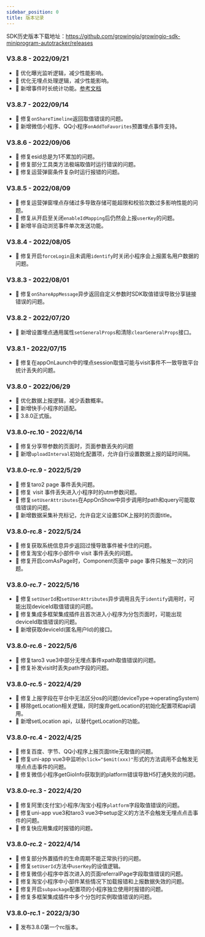 ```yaml
---
sidebar_position: 0
title: 版本记录
---
```


SDK历史版本下载地址：<https://github.com/growingio/growingio-sdk-miniprogram-autotracker/releases>

### V3.8.8 - 2022/09/21

* 🌟 优化曝光监听逻辑，减少性能影响。
* 🌟 优化无埋点处理逻辑，减少性能影响。
* 🎉 新增事件时长统计功能。[参考文档](/docs/webjs/3.8/commonlyApi#事件时长统计)

### V3.8.7 - 2022/09/14

* 🐞 修复`onShareTimeline`返回取值错误的问题。
* 🎉 新增微信小程序、QQ小程序`onAddToFavorites`预置埋点事件支持。

### V3.8.6 - 2022/09/06

* 🐞 修复esid总是为1不累加的问题。
* 🐞 修复部分工具类方法极端取值时运行错误的问题。
* 🐞 修复运营弹窗条件复杂时运行报错的问题。

### V3.8.5 - 2022/08/09

* 🐞 修复运营弹窗埋点存储过多导致存储可能超限和校验次数过多影响性能的问题。
* 🐞 修复从开启至关闭`enableIdMapping`后仍然会上报`userKey`的问题。
* 🎉 新增半自动浏览事件单次发送功能。

### V3.8.4 - 2022/08/05

* 🐞 修复开启`forceLogin`且未调用`identify`时关闭小程序会上报匿名用户数据的问题。

### V3.8.3 - 2022/08/01

* 🐞 修复`onShareAppMessage`异步返回自定义参数时SDK取值错误导致分享链接错误的问题。

### V3.8.2 - 2022/07/20

* 🎉 新增设置埋点通用属性`setGeneralProps`和清除`clearGeneralProps`接口。

### V3.8.1 - 2022/07/15

* 🐞 修复在appOnLaunch中的埋点session取值可能与visit事件不一致导致平台统计丢失的问题。

### V3.8.0 - 2022/06/29

* 🌟 优化数据上报逻辑，减少丢数概率。
* 🎉 新增快手小程序的适配。
* 🎉 3.8.0正式版。

### V3.8.0-rc.10 - 2022/6/14

* 🐞 修复分享带参数的页面时，页面参数丢失的问题
* 🎉 新增`uploadInterval`初始化配置项，允许自行设置数据上报的延时间隔。

### V3.8.0-rc.9 - 2022/5/29

* 🐞 修复taro2 page 事件丢失问题。
* 🐞 修复 visit 事件丢失进入小程序时的utm参数问题。
* 🐞 修复`setUserAttributes`在AppOnShow中异步调用时path和query可能取值错误的问题。
* 🎉 新增数据采集补充标记，允许自定义设置SDK上报时的页面title。

### V3.8.0-rc.8 - 2022/5/24

* 🐞 修复获取系统信息异步返回过慢导致事件被卡住的问题。
* 🐞 修复淘宝小程序小部件中 visit 事件丢失的问题。
* 🐞 修复开启comAsPage时，Component页面中 page 事件只触发一次的问题。

### V3.8.0-rc.7 - 2022/5/16

* 🐞 修复`setUserId`和`setUserAttributes`异步调用且先于`identify`调用时，可能出现deviceId取值错误的问题。
* 🐞 修复集成多框架集成插件且首次进入小程序为分包页面时，可能出现deviceId取值错误的问题。
* 🎉 新增获取deviceId(匿名用户Id)的接口。

### V3.8.0-rc.6 - 2022/5/6

* 🐞 修复taro3 vue3中部分无埋点事件xpath取值错误的问题。
* 🐞 修复补发visit时丢失path字段的问题。

### V3.8.0-rc.5 - 2022/4/29

* 🐞 修复上报字段在平台中无法区分os的问题(deviceType->operatingSystem)
* 🌟 移除getLocation相关逻辑，同时废弃getLocation的初始化配置项和api调用。
* 🎉 新增setLocation api，以替代getLocation的功能。

### V3.8.0-rc.4 - 2022/4/25

* 🐞 修复百度、字节、QQ小程序上报页面title无取值的问题。
* 🐞 修复uni-app vue3中监听`@click="$emit(xxx)"`形式的方法调用不会触发无埋点点击事件的问题。
* 🐞 修复微信小程序getGioInfo获取到的platform错误导致H5打通失败的问题。

### V3.8.0-rc.3 - 2022/4/20

* 🐞 修复阿里(支付宝)小程序/淘宝小程序`platform`字段取值错误的问题。
* 🐞 修复uni-app vue3和taro3 vue3中setup定义的方法不会触发无埋点点击事件的问题。
* 🐞 修复快应用集成时报错的问题。

### V3.8.0-rc.2 - 2022/4/14

* 🐞 修复部分外置插件的生命周期不能正常执行的问题。
* 🐞 修复`setUserId`方法中`userKey`的设值逻辑。
* 🐞 修复微信小程序中首次进入的页面referralPage字段取值错误的问题。
* 🐞 修复淘宝小程序中小部件某些情况下加载报错和上报数据失效的问题。
* 🐞 修复开启`subpackage`配置项的小程序独立使用时报错的问题。
* 🐞 修复多框架集成插件中多个分包时实例取值错误的问题。

### V3.8.0-rc.1 - 2022/3/30

* 🎉 发布3.8.0第一个rc版本。
